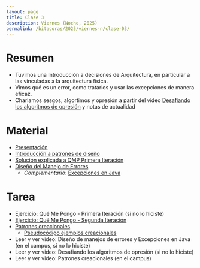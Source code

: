 ```yaml
---
layout: page
title: Clase 3
description: Viernes (Noche, 2025)
permalink: /bitacoras/2025/viernes-n/clase-03/
---
```



# Resumen

- Tuvimos una Introducción a decisiones de Arquitectura, en particular a las vinculadas a la arquitectura física.
- Vimos qué es un error, como tratarlos y usar las excepciones de manera eficaz.
- Charlamos sesgos, algortimos y opresión a partir del video [Desafiando los algoritmos de opresión](https://www.youtube.com/watch?v=iRVZozEEWlE) y notas de actualidad

# Material

- [Presentación](https://docs.google.com/presentation/d/1pU04SVgPuOr81nPbh2Pw27PiYtm1-WhoTSH4R3Uu1Ns/edit?slide=id.g35f391192_00#slide=id.g35f391192_00)
- [Introducción a patrones de diseño](https://docs.google.com/document/d/1uXPhuAKXa4wzcIhriFfnI53aB311jOZtcKfTDuiKQ8Y/edit?usp=sharing)
- [Solución explicada a QMP Primera Iteración](https://docs.google.com/document/d/1ayrs5-vrGsXgZKDob-f5_0fmhCYXf7-ty5Be6NXITRY/edit#heading=h.uyku9mnteh0t)
- [Diseño del Manejo de Errores](https://docs.google.com/document/d/1u7t9eKDdAVwhQVAkstV0nkfAGIJsY2O_UEHKJJVje6c/edit#)
	- _Complementario_: [Excepciones en Java](https://docs.google.com/document/d/1G0a9j-OA0rIEA5cdvEhIMbztJVo86ssvZKBK8HL9akg/edit)


# Tarea

* Ejercicio: Qué Me Pongo - Primera Iteración (si no lo hiciste)
* [Ejercicio: Qué Me Pongo - Segunda Iteración](https://docs.google.com/document/d/10j6XB9zIhl5xox2xBEDEFsgPmueHMkyvLSHcLxl_27Y/edit#heading=h.uyku9mnteh0t)
* [Patrones creacionales](https://docs.google.com/document/d/1jyjLJiXhScB8204qPOHyHWqE5gRINvAbV3F4-x2E-hI/edit#)
	- [Pseudocódigo ejemplos creacionales](https://github.com/dds-utn/ejemplos-creacionales)
* Leer y ver video: Diseño de manejos de errores y Excepciones en Java (en el campus, si no lo hiciste)
* Leer y ver video: Desafiando los algoritmos de opresión (si no lo hiciste)
* Leer y ver video: Patrones creacionales (en el campus)

